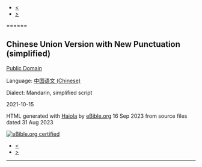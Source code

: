 ﻿





 




* [<](bible/GEN01.md)
* [>](bible/GEN01.md)




[](bible/https://ebible.org/cmn-cu89s)

======


Chinese Union Version with New Punctuation (simplified)
-------------------------------------------------------


[Public Domain](bible/http://en.wikipedia.org/wiki/Public_domain)  

Language: [中国语文 (Chinese)](bible/http://www.ethnologue.org/language/cmn)  

Dialect: Mandarin, simplified script  




  
2021-10-15


HTML generated with [Haiola](bible/https://haiola.org) by [eBible.org](https://eBible.org) 
16 Sep 
2023 from source files dated 
31 Aug 
2023  
  
[![eBible.org certified](bible/eBible.org_certified.jpg)](https://eBible.org/certified/)

* [<](bible/GEN01.md)
* [>](bible/GEN01.md)





---










